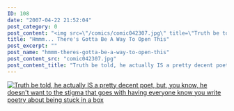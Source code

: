 ```yaml
---
ID: 108
date: "2007-04-22 21:52:04"
post_category: 0
post_content: "<img src=\"/comics/comic042307.jpg\" title=\"Truth be told, he actually IS a pretty decent poet, but, you know, he doesn't want to the stigma that goes with having everyone know you write poetry about being stuck in a box\"/>"
title: "Hmmm... There's Gotta Be A Way To Open This"
post_excerpt: ""
post_name: "hmmm-theres-gotta-be-a-way-to-open-this"
post_content_src: "comic042307.jpg"
post_content_title: "Truth be told, he actually IS a pretty decent poet, but, you know, he doesn't want to the stigma that goes with having everyone know you write poetry about being stuck in a box"
---
```



[![Truth be told, he actually IS a pretty decent poet, but, you know, he doesn't want to the stigma that goes with having everyone know you write poetry about being stuck in a box](/comics-hi-res/comic042307.jpg)](/comics-hi-res/comic042307.jpg)
